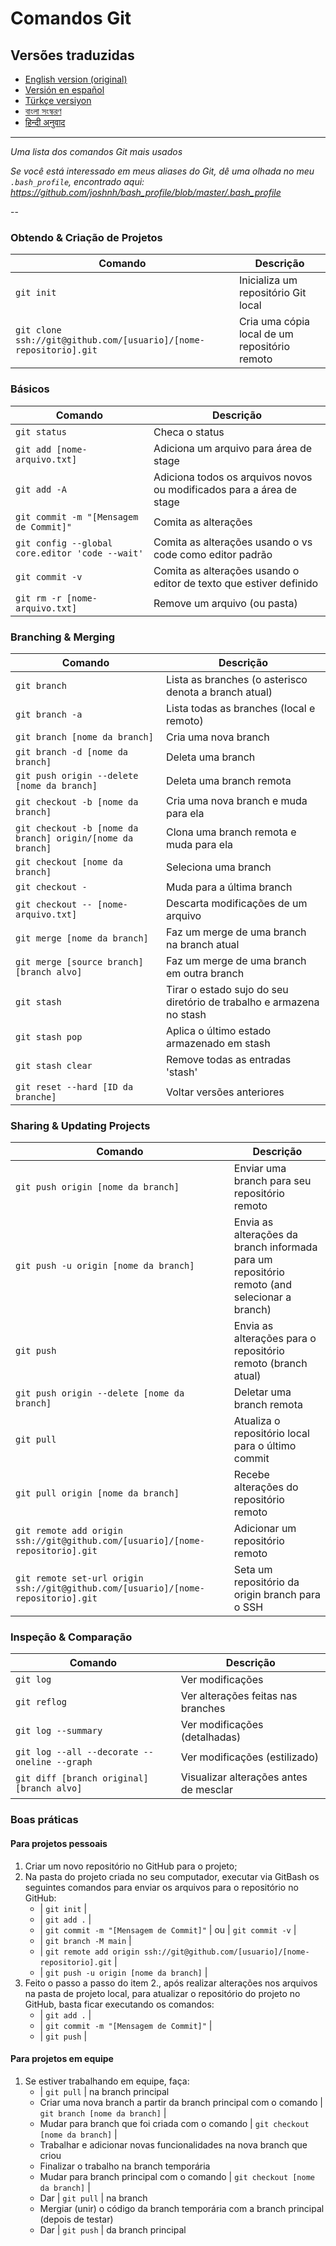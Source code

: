 Comandos Git
============

## Versões traduzidas
- [English version (original)](README.md)
- [Versión en español](READMEes.md)
- [Türkçe versiyon](READMEtr.md)
- [বাংলা সংস্করণ](READMEbn.md)
- [हिन्दी अनुवाद](READMEhi.md)

___

_Uma lista dos comandos Git mais usados_

*Se você está interessado em meus aliases do Git, dê uma olhada no meu `.bash_profile`, encontrado aqui: https://github.com/joshnh/bash_profile/blob/master/.bash_profile*

--

### Obtendo & Criação de Projetos

| Comando | Descrição |
| ------- | --------- |
| `git init` | Inicializa um repositório Git local |
| `git clone ssh://git@github.com/[usuario]/[nome-repositorio].git` | Cria uma cópia local de um repositório remoto |

### Básicos

| Comando | Descrição |
| ------- | --------- |
| `git status` | Checa o status |
| `git add [nome-arquivo.txt]` | Adiciona um arquivo para área de stage |
| `git add -A` | Adiciona todos os arquivos novos ou modificados para a área de stage |
| `git commit -m "[Mensagem de Commit]"` | Comita as alterações |
| `git config --global core.editor 'code --wait'` | Comita as alterações usando o vs code como editor padrão |
| `git commit -v` | Comita as alterações usando o editor de texto que estiver definido |
| `git rm -r [nome-arquivo.txt]` | Remove um arquivo (ou pasta) |

### Branching & Merging

| Comando | Descrição |
| ------- | --------- |
| `git branch` | Lista as branches (o asterisco denota a branch atual) |
| `git branch -a` | Lista todas as branches (local e remoto) |
| `git branch [nome da branch]` | Cria uma nova branch |
| `git branch -d [nome da branch]` | Deleta uma branch |
| `git push origin --delete [nome da branch]` | Deleta uma branch remota |
| `git checkout -b [nome da branch]` | Cria uma nova branch e muda para ela |
| `git checkout -b [nome da branch] origin/[nome da branch]` | Clona uma branch remota e muda para ela |
| `git checkout [nome da branch]` | Seleciona uma branch |
| `git checkout -` | Muda para a última branch |
| `git checkout -- [nome-arquivo.txt]` | Descarta modificações de um arquivo |
| `git merge [nome da branch]` | Faz um merge de uma branch na branch atual |
| `git merge [source branch] [branch alvo]` | Faz um merge de uma branch em outra branch |
| `git stash` | Tirar o estado sujo do seu diretório de trabalho e armazena no stash |
| `git stash pop` | Aplica o último estado armazenado em stash |
| `git stash clear` | Remove todas as entradas 'stash' |
| `git reset --hard [ID da branche]` | Voltar versões anteriores |

### Sharing & Updating Projects

| Comando | Descrição |
| ------- | --------- |
| `git push origin [nome da branch]` | Enviar uma branch para seu repositório remoto |
| `git push -u origin [nome da branch]` | Envia as alterações da branch informada para um repositório remoto (and selecionar a branch) |
| `git push` | Envia as alterações para o repositório remoto (branch atual) |
| `git push origin --delete [nome da branch]` | Deletar uma branch remota |
| `git pull` | Atualiza o repositório local para o último commit |
| `git pull origin [nome da branch]` | Recebe alterações do repositório remoto |
| `git remote add origin ssh://git@github.com/[usuario]/[nome-repositorio].git` | Adicionar um repositório remoto |
| `git remote set-url origin ssh://git@github.com/[usuario]/[nome-repositorio].git` | Seta um repositório da origin branch para o SSH |

### Inspeção & Comparação

| Comando | Descrição |
| ------- | --------- |
| `git log` | Ver modificações |
| `git reflog` | Ver alterações feitas nas branches |
| `git log --summary` | Ver modificações (detalhadas) |
| `git log --all --decorate --oneline --graph` | Ver modificações (estilizado) |
| `git diff [branch original] [branch alvo]` | Visualizar alterações antes de mesclar |

### Boas práticas

#### Para projetos pessoais

1. Criar um novo repositório no GitHub para o projeto;
2. Na pasta do projeto criada no seu computador, executar via GitBash os seguintes comandos para enviar os arquivos para o repositório no GitHub:
   * | `git init` |
   * | `git add .` |
   * | `git commit -m "[Mensagem de Commit]"` | ou | `git commit -v` |
   * | `git branch -M main` |
   * | `git remote add origin ssh://git@github.com/[usuario]/[nome-repositorio].git` |
   * | `git push -u origin [nome da branch]` |
3. Feito o passo a passo do item 2., após realizar alterações nos arquivos na pasta de projeto local, para atualizar o repositório do projeto no GitHub, basta ficar executando os comandos:
   * | `git add .` |
   * | `git commit -m "[Mensagem de Commit]"` |
   * | `git push` |

#### Para projetos em equipe

1. Se estiver trabalhando em equipe, faça:
   * | `git pull` | na branch principal
   * Criar uma nova branch a partir da branch principal com o comando | `git branch [nome da branch]` |
   * Mudar para branch que foi criada com o comando | `git checkout [nome da branch]` |
   * Trabalhar e adicionar novas funcionalidades na nova branch que criou
   * Finalizar o trabalho na branch temporária
   * Mudar para branch principal com o comando | `git checkout [nome da branch]` |
   * Dar | `git pull` | na branch
   * Mergiar (unir) o código da branch temporária com a branch principal (depois de testar)
   * Dar | `git push` | da branch principal
